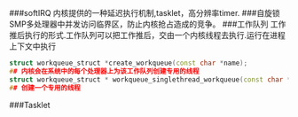 ###softIRQ
内核提供的一种延迟执行机制,tasklet，高分辨率timer.
###自旋锁
SMP多处理器中并发访问临界区，防止内核抢占造成的竞争。
###工作队列
工作推后执行的形式.工作队列可以把工作推后，交由一个内核线程去执行.运行在进程上下文中执行
~~~ cpp
struct workqueue_struct *create_workqueue(const char *name);
## 内核会在系统中的每个处理器上为该工作队列创建专用的线程
struct workqueue_struct * workqueue_singlethread_workqueue(const char *name);
## 创建一个专用的线程
~~~
###Tasklet

